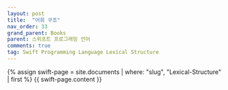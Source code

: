 ```yaml
---
layout: post
title:  "어휘 구조"
nav_order: 33
grand_parent: Books
parent: 스위프트 프로그래밍 언어
comments: true
tag: Swift Programming Language Lexical Structure
---
```


{% assign swift-page = site.documents | where: "slug", "Lexical-Structure" | first %}
{{ swift-page.content }}